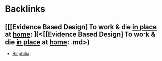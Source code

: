 
# Backlinks
## [[[Evidence Based Design] To work & die [in place](<in place.md>) at [home](<home.md>): ](<[[Evidence Based Design] To work & die [in place](<in place.md>) at [home](<home.md>): .md>)
- [Biophilia](<Biophilia.md>):

